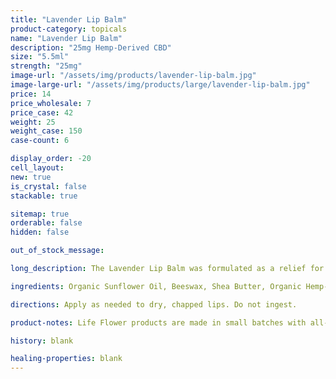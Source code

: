 ```yaml
---
title: "Lavender Lip Balm"
product-category: topicals
name: "Lavender Lip Balm"
description: "25mg Hemp-Derived CBD"
size: "5.5ml"
strength: "25mg"
image-url: "/assets/img/products/lavender-lip-balm.jpg"
image-large-url: "/assets/img/products/large/lavender-lip-balm.jpg"
price: 14
price_wholesale: 7
price_case: 42
weight: 25
weight_case: 150
case-count: 6

display_order: -20
cell_layout:
new: true
is_crystal: false
stackable: true

sitemap: true
orderable: false
hidden: false

out_of_stock_message:

long_description: The Lavender Lip Balm was formulated as a relief for dry, chapped lips. This organic balm is made with healing plant oils that soothe and nourish while repairing broken skin cells - relieving pain and dryness instantaneously. Perfect for your before bedtime skin routine as Lavender essential oil relaxes the mind and calms the nervous system to prepare for a peaceful, deep sleep.

ingredients: Organic Sunflower Oil, Beeswax, Shea Butter, Organic Hemp-Derived Cannabidiol (CBD), Lavender Essential Oil, Vitamin E

directions: Apply as needed to dry, chapped lips. Do not ingest.

product-notes: Life Flower products are made in small batches with all-natural and boutique ingredients. Orders are processed and ship within 14 business days. Please allow additional time for&nbsp;delivery.

history: blank

healing-properties: blank
---
```

